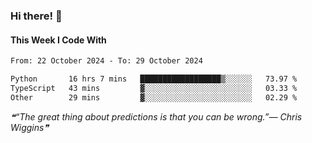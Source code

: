 ### Hi there! 👋

#### This Week I Code With
<!--START_SECTION:waka-->

```txt
From: 22 October 2024 - To: 29 October 2024

Python       16 hrs 7 mins   ██████████████████▒░░░░░░   73.97 %
TypeScript   43 mins         ▓░░░░░░░░░░░░░░░░░░░░░░░░   03.33 %
Other        29 mins         ▓░░░░░░░░░░░░░░░░░░░░░░░░   02.29 %
```

<!--END_SECTION:waka-->

<!--STARTS_HERE_QUOTE_README-->
<i>❝“The great thing about predictions is that you can be wrong.”— Chris Wiggins❞</i>
<!--ENDS_HERE_QUOTE_README-->
